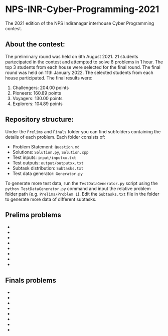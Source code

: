 # NPS-INR-Cyber-Programming-2021
The 2021 edition of the NPS Indiranagar interhouse Cyber Programming contest.

## About the contest: <a name = "about-the-contest"></a>
The preliminary round was held on 6th August 2021. 21 students partecipated in the contest and attempted to solve 8 problems in 1 hour. The top 3 students from each house were selected for the final round. The final round was held on 11th January 2022. The selected students from each house participated. The final results were:
1. Challengers: 204.00 points
2. Pioneers: 160.89 points
3. Voyagers: 130.00 points
4. Explorers: 104.89 points

## Repository structure: <a name = "repository-structure"></a>
Under the `Prelims` and `Finals` folder you can find subfolders containing the details of each problem. Each folder consists of:
 - Problem Statement: `Question.md`
 - Solutions: `Solution.py`, `Solution.cpp`
 - Test inputs: `input/inputxx.txt`
 - Test outputs: `output/outputxx.txt`
 - Subtask distribution: `Subtasks.txt`
 - Test data generator: `Generator.py`

To generate more test data, run the `TestDataGenerator.py` script using the `python TestDataGenerator.py` command and input the relative problem folder path (e.g. `Prelims/Problem 1`). Edit the `Subtasks.txt` file in the folder to generate more data of different subtasks.

## Prelims problems <a name = "prelims-round-tasks"></a>
 - [](https://siddhantattavar.github.io/NPS-INR-Cyber-Programming-2021/Prelims/Problem%201/Question)
 - [](https://siddhantattavar.github.io/NPS-INR-Cyber-Programming-2021/Prelims/Problem%202/Question)
 - [](https://siddhantattavar.github.io/NPS-INR-Cyber-Programming-2021/Prelims/Problem%203/Question)
 - [](https://siddhantattavar.github.io/NPS-INR-Cyber-Programming-2021/Prelims/Problem%204/Question)
 - [](https://siddhantattavar.github.io/NPS-INR-Cyber-Programming-2021/Prelims/Problem%205/Question)
 - [](https://siddhantattavar.github.io/NPS-INR-Cyber-Programming-2021/Prelims/Problem%206/Question)
 - [](https://siddhantattavar.github.io/NPS-INR-Cyber-Programming-2021/Prelims/Problem%207/Question)
 - [](https://siddhantattavar.github.io/NPS-INR-Cyber-Programming-2021/Prelims/Problem%208/Question)

## Finals problems <a name = "finals"></a>
 - [](https://siddhantattavar.github.io/NPS-INR-Cyber-Programming-2021/Finals/Problem%201/Question)
 - [](https://siddhantattavar.github.io/NPS-INR-Cyber-Programming-2021/Finals/Problem%202/Question)
 - [](https://siddhantattavar.github.io/NPS-INR-Cyber-Programming-2021/Finals/Problem%203/Question)
 - [](https://siddhantattavar.github.io/NPS-INR-Cyber-Programming-2021/Finals/Problem%204/Question)
 - [](https://siddhantattavar.github.io/NPS-INR-Cyber-Programming-2021/Finals/Problem%205/Question)
 - [](https://siddhantattavar.github.io/NPS-INR-Cyber-Programming-2021/Finals/Problem%206/Question)
 - [](https://siddhantattavar.github.io/NPS-INR-Cyber-Programming-2021/Finals/Problem%207/Question)
 - [](https://siddhantattavar.github.io/NPS-INR-Cyber-Programming-2021/Finals/Problem%208/Question)

